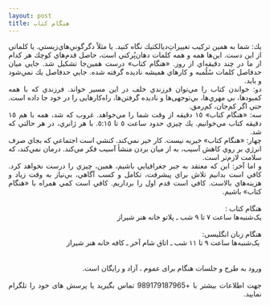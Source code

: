 ```yaml
---
layout: post
title: هنگام کتاب
---
```

<div dir= "rtl">

<p dir="rtl" style="text-align: justify;">يك: شما به همين تركيب تغییراتِ&zwnj;ديالكتيك نگاه كنيد. يا مثلاً دگرگوني&zwnj;هاي&zwnj;زيستي. يا كلماتي از اين دست. اين&zwnj;ها همه و همه كلمات دهان&zwnj;پُركني است، حاصل قدم&zwnj;هاي كوچك هر كدام از ما در چند دقيقه&zwnj;اي از روز. &laquo;هنگام كتاب&raquo; درست همين&zwnj;جا تشكيل شد. جايي ميان حدفاصل كلمات سُلُمبه و كارهاي هميشه ناديده گرفته شده. جايي حدفاصل يك نمي&zwnj;شود و بايد. <br />دو: خواندن كتاب را مي&zwnj;توان فرزندي خلف در اين مسیر خواند. فرزندي كه با همه كمبودها، بي مهري&zwnj;ها، بي&zwnj;توجهی&zwnj;ها و ناديده گرفتن&zwnj;ها، راه&zwnj;كارهايی را در خود جا داده است. حتي اگر كم&zwnj;جان، كم&zwnj;رمق. <br />سه: &laquo;هنگام كتاب&raquo; ١٥ دقيقه از وقت شما را مي&zwnj;خواهد. غروب كه شد، همه با هم ١٥ دقيقه كتاب مي&zwnj;خوانيم. يك چيزي حدود ساعت ٥ تا ٥:١٥. با هر ژانري، در هر حالتي كه شد. <br />چهار: &laquo;هنگام كتاب&raquo; خيريه نيست. كار خير نمي&zwnj;كند. كنشي است اجتماعي كه بجاي صرف انرژي بر روي كاهش آسيب، به از ميان بردن منشأ آسيب فكر مي&zwnj;كند. درمان نمي&zwnj;كند، كه سلامت لازم&zwnj;تر است. <br />و اما آخر: اين كه معتقد به جبر جغرافيايي باشيم، همين، چيزي را درست نخواهد كرد. كافي است بدانيم تلاش براي پيشرفت، تكامل و كسب آگاهي، بي&zwnj;نياز به وقت زياد و هزينه&zwnj;هاي بالاست. كافي است قدم اول را برداريم. كافي است كمي همراه با &laquo;هنگام كتاب&raquo; باشيم.<br /><br />هنگام کتاب :<br />یک&zwnj;شنبه&zwnj;ها ساعت ۷ تا ۹ شب ـ پلاتو خانه هنر شیراز<br /><br />هنگام زبان انگلیسی:<br />&nbsp;یک&zwnj;شنبه&zwnj;ها ساعت ۹ تا ۱۱ شب ـ اتاق شام آخر ـ کافه خانه هنر شیراز<br /><br /><br />ورود به طرح و جلسات هنگام برای عموم ، آزاد و رایگان است.<br /><br />جهت اطلاعات بیشتر با +989179187965 تماس بگیرید یا پرسش های خود را تلگرام نمایید.</p>
</div>